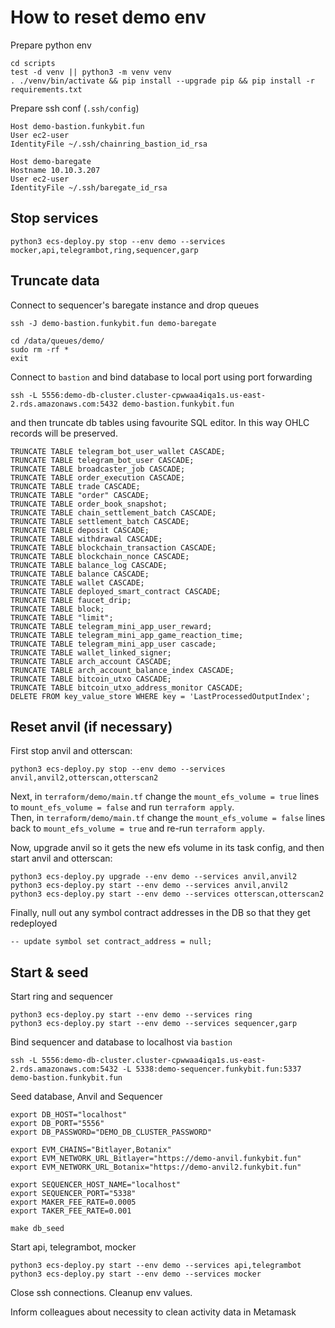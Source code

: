 # How to reset demo env

Prepare python env
```
cd scripts
test -d venv || python3 -m venv venv
. ./venv/bin/activate && pip install --upgrade pip && pip install -r requirements.txt
```

Prepare ssh conf (`.ssh/config`)
```
Host demo-bastion.funkybit.fun
User ec2-user
IdentityFile ~/.ssh/chainring_bastion_id_rsa

Host demo-baregate
Hostname 10.10.3.207
User ec2-user
IdentityFile ~/.ssh/baregate_id_rsa
```

## Stop services
```
python3 ecs-deploy.py stop --env demo --services mocker,api,telegrambot,ring,sequencer,garp
```

## Truncate data
Connect to sequencer's baregate instance and drop queues
```
ssh -J demo-bastion.funkybit.fun demo-baregate

cd /data/queues/demo/
sudo rm -rf *
exit
```

Connect to `bastion` and bind database to local port using port forwarding
```
ssh -L 5556:demo-db-cluster.cluster-cpwwaa4iqa1s.us-east-2.rds.amazonaws.com:5432 demo-bastion.funkybit.fun
```

and then truncate db tables using favourite SQL editor. In this way OHLC records will be preserved.
```
TRUNCATE TABLE telegram_bot_user_wallet CASCADE;
TRUNCATE TABLE telegram_bot_user CASCADE;
TRUNCATE TABLE broadcaster_job CASCADE;
TRUNCATE TABLE order_execution CASCADE;
TRUNCATE TABLE trade CASCADE;
TRUNCATE TABLE "order" CASCADE;
TRUNCATE TABLE order_book_snapshot;
TRUNCATE TABLE chain_settlement_batch CASCADE;
TRUNCATE TABLE settlement_batch CASCADE;
TRUNCATE TABLE deposit CASCADE;
TRUNCATE TABLE withdrawal CASCADE;
TRUNCATE TABLE blockchain_transaction CASCADE;
TRUNCATE TABLE blockchain_nonce CASCADE;
TRUNCATE TABLE balance_log CASCADE;
TRUNCATE TABLE balance CASCADE;
TRUNCATE TABLE wallet CASCADE;
TRUNCATE TABLE deployed_smart_contract CASCADE;
TRUNCATE TABLE faucet_drip;
TRUNCATE TABLE block;
TRUNCATE TABLE "limit";
TRUNCATE TABLE telegram_mini_app_user_reward;
TRUNCATE TABLE telegram_mini_app_game_reaction_time;
TRUNCATE TABLE telegram_mini_app_user cascade;
TRUNCATE TABLE wallet_linked_signer;
TRUNCATE TABLE arch_account CASCADE;
TRUNCATE TABLE arch_account_balance_index CASCADE;
TRUNCATE TABLE bitcoin_utxo CASCADE;
TRUNCATE TABLE bitcoin_utxo_address_monitor CASCADE;
DELETE FROM key_value_store WHERE key = 'LastProcessedOutputIndex';
```

## Reset anvil (if necessary)

First stop anvil and otterscan:
```
python3 ecs-deploy.py stop --env demo --services anvil,anvil2,otterscan,otterscan2
```

Next, in `terraform/demo/main.tf` change the `mount_efs_volume = true` lines to `mount_efs_volume = false` and run `terraform apply`.  
Then, in `terraform/demo/main.tf` change the `mount_efs_volume = false` lines back to `mount_efs_volume = true` and re-run `terraform apply`.

Now, upgrade anvil so it gets the new efs volume in its task config, and then start anvil and otterscan:

```
python3 ecs-deploy.py upgrade --env demo --services anvil,anvil2
python3 ecs-deploy.py start --env demo --services anvil,anvil2
python3 ecs-deploy.py start --env demo --services otterscan,otterscan2
```

Finally, null out any symbol contract addresses in the DB so that they get redeployed
```
-- update symbol set contract_address = null;
```

## Start & seed
Start ring and sequencer
```
python3 ecs-deploy.py start --env demo --services ring
python3 ecs-deploy.py start --env demo --services sequencer,garp
```

Bind sequencer and database to localhost via `bastion`
```
ssh -L 5556:demo-db-cluster.cluster-cpwwaa4iqa1s.us-east-2.rds.amazonaws.com:5432 -L 5338:demo-sequencer.funkybit.fun:5337 demo-bastion.funkybit.fun
```

Seed database, Anvil and Sequencer 
```
export DB_HOST="localhost"
export DB_PORT="5556"
export DB_PASSWORD="DEMO_DB_CLUSTER_PASSWORD"

export EVM_CHAINS="Bitlayer,Botanix"
export EVM_NETWORK_URL_Bitlayer="https://demo-anvil.funkybit.fun"
export EVM_NETWORK_URL_Botanix="https://demo-anvil2.funkybit.fun"

export SEQUENCER_HOST_NAME="localhost"
export SEQUENCER_PORT="5338"
export MAKER_FEE_RATE=0.0005
export TAKER_FEE_RATE=0.001

make db_seed
```

Start api, telegrambot, mocker
```
python3 ecs-deploy.py start --env demo --services api,telegrambot
python3 ecs-deploy.py start --env demo --services mocker
```

Close ssh connections. Cleanup env values.

Inform colleagues about necessity to clean activity data in Metamask
